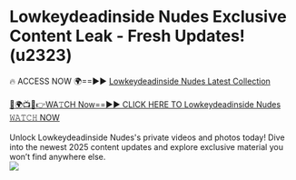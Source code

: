 # Lowkeydeadinside Nudes Exclusive Content Leak - Fresh Updates! (u2323)

🔥 ACCESS NOW 🌍==►► <a href="https://tinyurl.com/yc657z5k" rel="nofollow">Lowkeydeadinside Nudes Latest Collection</a>
<br><br>
[🔴🌍📺📱👉WA𝚃CH Now==►► CLICK HERE TO Lowkeydeadinside Nudes 𝚆𝙰𝚃𝙲𝙷 NOW](https://tinyurl.com/yc657z5k)
<br><br>
Unlock Lowkeydeadinside Nudes's private videos and photos today! Dive into the newest 2025 content updates and explore exclusive material you won’t find anywhere else.
<br>
<a href="https://tinyurl.com/yc657z5k" rel="nofollow" data-target="animated-image.originalLink"><img src="https://camo.githubusercontent.com/8a4f000d20f83aca3bf7ec5f350d767afa0574a8a352519fd8cfa583a6f93a33/68747470733a2f2f692e696d6775722e636f6d2f644a486b345a712e676966" data-canonical-src="https://i.imgur.com/dJHk4Zq.gif" style="max-width: 100%; display: inline-block;" data-target="animated-image.originalImage"></a>
<br>
